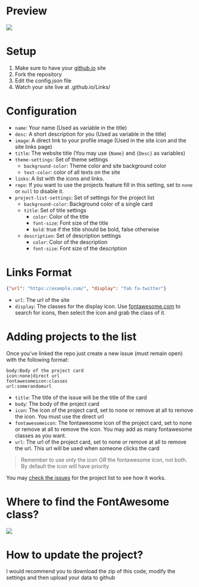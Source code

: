 # Preview
![](https://i.imgur.com/7Ua1buQ.png)

# Setup
1. Make sure to have your [github.io](https://pages.github.com) site
2. Fork the repository
3. Edit the config.json file
4. Watch your site live at <githubusername>.github.io/Links/

# Configuration
- `name`: Your name (Used as variable in the title)
- `desc`: A short description for you (Used as variable in the title)
- `image`: A direct link to your profile image (Used in the site icon and the site links page)
- `title`: The website title (You may use `{Name}` and `{Desc}` as variables)
- `theme-settings`: Set of theme settings
  - `background-color`: Theme color and site background color
  - `text-color`: color of all texts on the site
- `links`: A list with the icons and links.
- `repo`: If you want to use the projects feature fill in this setting, set to `none` or `null` to disable it.
- `project-list-settings`: Set of settings for the project list
  - `background-color`: Background color of a single card
  - `title`: Set of title settings
    - `color`: Color of the title
    - `font-size`: Font size of the title
    - `bold`: true if the title should be bold, false otherwise
  - `description`: Set of description settings
    - `color`: Color of the description
    - `font-size`: Font size of the description
# Links Format
```json
{"url": "https://example.com/", "display": "fab fa-twitter"}
```
- `url`: The url of the site
- `display`: The classes for the display icon. Use [fontawesome.com](https://fontawesome.com/) to search for icons, then select the icon and grab the class of it.

# Adding projects to the list
Once you've linked the repo just create a new issue (must remain open) with the following format:
```
body:Body of the project card
icon:none|direct url
fontawesomeicon:classes
url:somerandomurl
```
- `title`: The title of the issue will be the title of the card
- `body`: The body of the project card
- `icon`: The icon of the project card, set to none or remove at all to remove the icon. You must use the direct url
- `fontawesomeicon`: The fontawesome icon of the project card, set to none or remove at all to remove the icon. You may add as many fontawesome classes as you want.
- `url`: The url of the project card, set to none or remove at all to remove the url. This url will be used when someone clicks the card

> Remember to use only the icon _OR_ the fontawesome icon, not both. By default the icon will have priority

You may [check the issues](https://github.com/FranciscoSolisMat/Links/issues) for the project list to see how it works.

# Where to find the FontAwesome class?
![](https://i.imgur.com/D8CjZue.png)
  
# How to update the project?
I would recommend you to download the zip of this code, modify the settings and then upload your data to github
